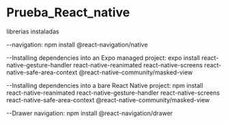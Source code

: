 # Prueba_React_native

librerias instaladas

--navigation:
npm install @react-navigation/native

--Installing dependencies into an Expo managed project:
expo install react-native-gesture-handler react-native-reanimated react-native-screens react-native-safe-area-context @react-native-community/masked-view

--Installing dependencies into a bare React Native project:
npm install react-native-reanimated react-native-gesture-handler react-native-screens react-native-safe-area-context @react-native-community/masked-view

--Drawer navigation:
npm install @react-navigation/drawer

